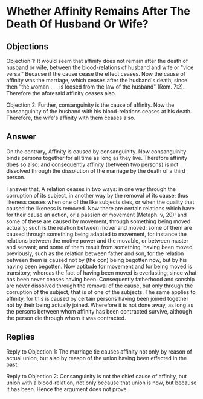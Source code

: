 # Whether Affinity Remains After The Death Of Husband Or Wife?

## Objections

Objection 1: It would seem that affinity does not remain after the death of husband or wife, between the blood-relations of husband and wife or "vice versa." Because if the cause cease the effect ceases. Now the cause of affinity was the marriage, which ceases after the husband's death, since then "the woman . . . is loosed from the law of the husband" (Rom. 7:2). Therefore the aforesaid affinity ceases also.

Objection 2: Further, consanguinity is the cause of affinity. Now the consanguinity of the husband with his blood-relations ceases at his death. Therefore, the wife's affinity with them ceases also.

## Answer

On the contrary, Affinity is caused by consanguinity. Now consanguinity binds persons together for all time as long as they live. Therefore affinity does so also: and consequently affinity (between two persons) is not dissolved through the dissolution of the marriage by the death of a third person.

I answer that, A relation ceases in two ways: in one way through the corruption of its subject, in another way by the removal of its cause; thus likeness ceases when one of the like subjects dies, or when the quality that caused the likeness is removed. Now there are certain relations which have for their cause an action, or a passion or movement (Metaph. v, 20): and some of these are caused by movement, through something being moved actually; such is the relation between mover and moved: some of them are caused through something being adapted to movement, for instance the relations between the motive power and the movable, or between master and servant; and some of them result from something, having been moved previously, such as the relation between father and son, for the relation between them is caused not by (the con) being begotten now, but by his having been begotten. Now aptitude for movement and for being moved is transitory; whereas the fact of having been moved is everlasting, since what has been never ceases having been. Consequently fatherhood and sonship are never dissolved through the removal of the cause, but only through the corruption of the subject, that is of one of the subjects. The same applies to affinity, for this is caused by certain persons having been joined together not by their being actually joined. Wherefore it is not done away, as long as the persons between whom affinity has been contracted survive, although the person die through whom it was contracted.

## Replies

Reply to Objection 1: The marriage tie causes affinity not only by reason of actual union, but also by reason of the union having been effected in the past.

Reply to Objection 2: Consanguinity is not the chief cause of affinity, but union with a blood-relation, not only because that union is now, but because it has been. Hence the argument does not prove.
